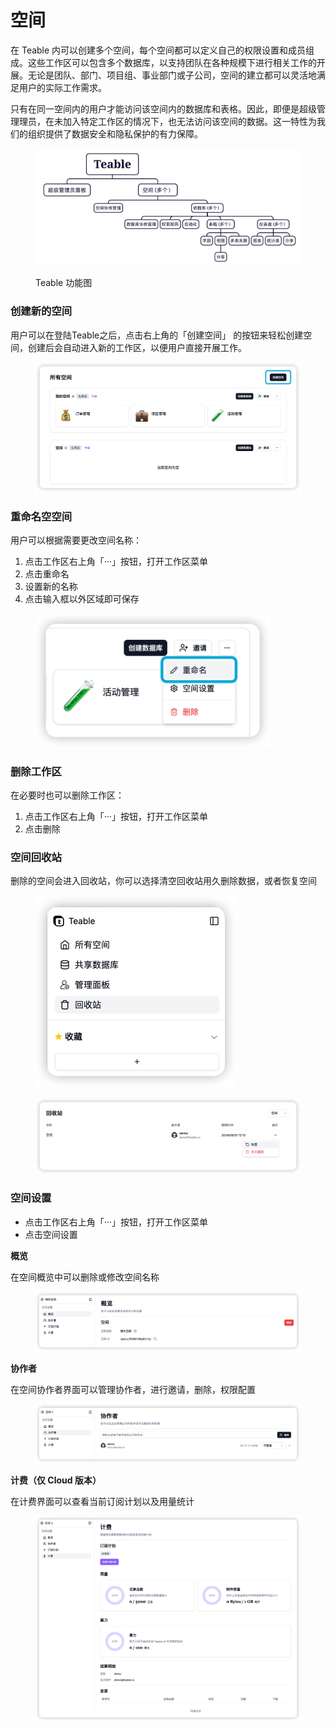 # 空间

在 Teable 内可以创建多个空间，每个空间都可以定义自己的权限设置和成员组成。这些工作区可以包含多个数据库，以支持团队在各种规模下进行相关工作的开展。无论是团队、部门、项目组、事业部门或子公司，空间的建立都可以灵活地满足用户的实际工作需求。

只有在同一空间内的用户才能访问该空间内的数据库和表格。因此，即便是超级管理理员，在未加入特定工作区的情况下，也无法访问该空间的数据。这一特性为我们的组织提供了数据安全和隐私保护的有力保障。

<figure><img src="../.gitbook/assets/image (1).png" alt=""><figcaption><p>Teable 功能图</p></figcaption></figure>

### 创建新的空间

用户可以在登陆Teable之后，点击右上角的「创建空间」 的按钮来轻松创建空间，创建后会自动进入新的工作区，以便用户直接开展工作。

<figure><img src="../.gitbook/assets/image (1) (1).png" alt=""><figcaption></figcaption></figure>

### 重命名空空间

用户可以根据需要更改空间名称：

1. 点击工作区右上角「···」按钮，打开工作区菜单
2. 点击重命名
3. 设置新的名称
4. 点击输入框以外区域即可保存

<figure><img src="../.gitbook/assets/image (2).png" alt="" width="375"><figcaption></figcaption></figure>

### 删除工作区

在必要时也可以删除工作区：

1. 点击工作区右上角「···」按钮，打开工作区菜单
2. 点击删除

### 空间回收站

删除的空间会进入回收站，你可以选择清空回收站用久删除数据，或者恢复空间

<figure><img src="../.gitbook/assets/image (4).png" alt="" width="321"><figcaption></figcaption></figure>

<figure><img src="../.gitbook/assets/image (3).png" alt=""><figcaption></figcaption></figure>

### 空间设置

* 点击工作区右上角「···」按钮，打开工作区菜单
* 点击空间设置

**概览**

在空间概览中可以删除或修改空间名称

<figure><img src="../.gitbook/assets/image (5).png" alt=""><figcaption></figcaption></figure>

**协作者**

在空间协作者界面可以管理协作者，进行邀请，删除，权限配置

<figure><img src="../.gitbook/assets/image (6).png" alt=""><figcaption></figcaption></figure>

**计费（仅 Cloud 版本）**

在计费界面可以查看当前订阅计划以及用量统计

<figure><img src="../.gitbook/assets/image (7).png" alt=""><figcaption></figcaption></figure>
